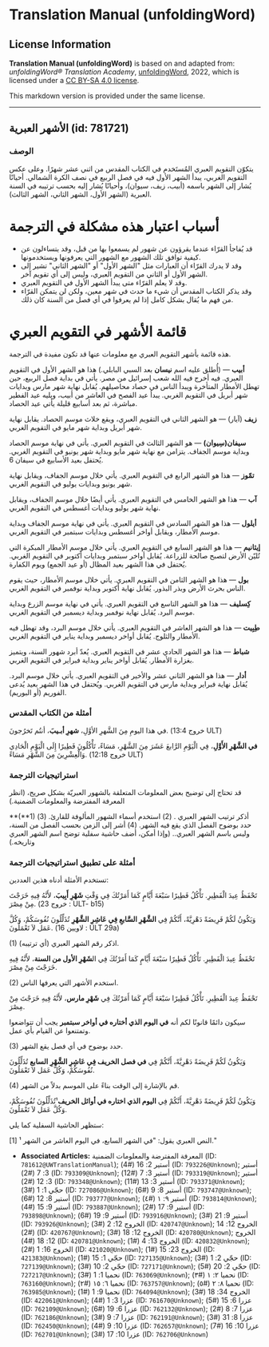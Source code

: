 # Translation Manual (unfoldingWord)

## License Information

**Translation Manual (unfoldingWord)** is based on and adapted from: _unfoldingWord® Translation Academy_, [unfoldingWord](https://unfoldingword.org/utw), 2022, which is licensed under a [CC BY-SA 4.0 license](https://creativecommons.org/licenses/by-sa/4.0/legalcode.en).

This markdown version is provided under the same license.



--------------------------------

## الأشهر العبرية (id: 781721)

### الوصف

يتكوّن التقويم العبري المُستَخدم في الكتاب المقدس من اثني عشر شهرًا. وعلى عكس التقويم الغربي، يبدأ الشهر الأول فيه في فصل الربيع في نصف الكرة الشمالي. أحيانًا يُشار إلى الشهر باسمه (أبيب، زيف، سيوان)، وأحيانًا يُشار إليه بحسب ترتيبه في السنة العبرية (الشهر الأول، الشهر الثاني، الشهر الثالث).

أسباب اعتبار هذه مشكلة في الترجمة
=================================

* قد يُفاجأ القرّاء عندما يقرؤون عن شهور لم يسمعوا بها من قبل، وقد يتساءلون عن كيفية توافق تلك الشهور مع الشهور التي يعرفونها ويستخدمونها.
* وقد لا يدرك القرّاء أن العبارات مثل "الشهر الأول" أو "الشهر الثاني" تشير إلى الشهر الأول أو الثاني من التقويم العبري، وليس إلى أي تقويم آخر.
* وقد لا يعلم القرّاء متى يبدأ الشهر الأول في التقويم العبري.
* وقد يذكر الكتاب المقدس أن شيء ما حدث في شهر معين، ولكن لن يتمكن القرّاء من فهم ما يُقال بشكل كامل إذا لم يعرفوا في أي فصل من السنة كان ذلك.

قائمة الأشهر في التقويم العبري
==============================

هذه قائمة بأشهر التقويم العبري مع معلومات عنها قد تكون مفيدة في الترجمة.

**أبيب** — (أُطلق عليه اسم **نيسان** بعد السبي البابلي.) هذا هو الشهر الأول في التقويم العبري. فيه أخرج فيه الله شعب إسرائيل من مصر. يأتي في بداية فصل الربيع، حين تهطل الأمطار المتأخرة ويبدأ الناس في حصاد محاصيلهم. يُقابل نهاية شهر مارس وبدايات شهر أبريل في التقويم الغربي. يبدأ عيد الفصح في العاشر من أبيب، ويليه عيد الفطير مباشرة، ثم بعد أسابيع قليلة يأتي عيد الحصاد.

**زيف** (آيار) — هو الشهر الثاني في التقويم العبري، ويقع خلاث موسم الحصاد. يقابل نهاية شهر أبريل وبداية شهر مايو في التقويم الغربي.

**سيفان(سِيوان)** — هو الشهر الثالث في التقويم العبري. يأتي في نهاية موسم الحصاد وبداية موسم الجفاف. يتزامن مع نهاية شهر مايو وبداية شهر يونيو في التقويم الغربي. يُحتفل بعيد الأسابيع في سيفان 6\.

**تمّوز** — هذا هو الشهر الرابع في التقويم العبري. يأتي خلال موسم الجفاف، ويقابل نهاية شهر يونيو وبدايات يوليو في التقويم الغربي.

**آب** — هذا هو الشهر الخامس في التقويم العبري. يأتي أيضًا خلال موسم الجفاف، ويقابل نهاية شهر يوليو وبدايات أغسطس في التقويم الغربي.

**أيلول** — هذا هو الشهر السادس في التقويم العبري. يأتي في نهاية موسم الجفاف وبداية موسم الأمطار، ويقابل أواخر أغسطس وبدايات سبتمبر في التقويم الغربي.

**إيثانيم** — هذا هو الشهر السابع في التقويم العبري. يأتي خلال موسم الأمطار المبكرة التي تُليّن الأرض لتصبح صالحة للزراعة. يُقابل أواخر سبتمبر وبدايات أكتوبر في التقويم الغربي. يُحتفل في هذا الشهر بعيد المظال (أو عيد الجمع) ويوم الكفارة.

**بول** — هذا هو الشهر الثامن في التقويم العبري. يأتي خلال موسم الأمطار، حيث يقوم الناس بحرث الأرض وبذر البذور. يُقابل نهاية أكتوبر وبداية نوفمبر في التقويم الغربي.

**كِسليف** — هذا هو الشهر التاسع في التقويم العبري. يأتي في نهاية موسم الزرع وبداية موسم البرد. يُقابل نهاية نوفمبر وبداية ديسمبر في التقويم الغربي.

**طِبِيت** — هذا هو الشهر العاشر في التقويم العبري. يأتي خلال موسم البرد، وقد تهطل فيه الأمطار والثلوج. يُقابل أواخر ديسمبر وبداية يناير في التقويم الغربي.

**شباط** — هذا هو الشهر الحادي عشر في التقويم العبري. يُعدّ أبرد شهور السنة، ويتميز بغزارة الأمطار. يُقابل أواخر يناير وبداية فبراير في التقويم الغربي.

**أدار** — هذا هو الشهر الثاني عشر والأخير في التقويم العبري. يأتي خلال موسم البرد. يُقابل نهاية فبراير وبداية مارس في التقويم الغربي. ويُحتفل في هذا الشهر بعيد يُدعى الفوريم (أو البوريم).

### أمثلة من الكتاب المقدس

في هذا اليومِ مِنَ الشَّهرِ الأوَّلِ، **شهرِ أبـيبَ‌**، أنتُم تَخرُجونَ. (خروج 13:4 ULT)

**في الشَّهْرِ الأَوَّلِ**، فِي الْيَوْمِ الرَّابعَ عَشَرَ مِنَ الشَّهْرِ، مَسَاءً، تَأْكُلُونَ فَطِيرًا إِلَى الْيَوْمِ الْحَادِي وَالْعِشْرِينَ مِنَ الشَّهْرِ مَسَاءً. (خروج 12:18 ULT)

### استراتيجيات الترجمة

قد تحتاج إلى توضيح بعض المعلومات المتعلقة بالشهور العبريّة بشكل صريح، (انظر المعرفة المفترضة والمعلومات الضمنية.)

**(**1\) أذكر ترتيب الشهر العبري . (2\) استخدم أسماء الشهور المألوفة للقارئ. (3\) حدد بوضوح الفصل الذي يقع فيه الشهر. (4\) أشر إلى الزمن بحسب الفصل من السنة، وليس باسم الشهر العبري.. (وإذا أمكن، أضف حاشية سفلية توضح اسم الشهر العبري وتاريخه.)

### أمثلة على تطبيق استراتيجيات الترجمة

تستخدم الأمثلة أدناه هذين العددين:

تَحْفَظُ عِيدَ الْفَطِيرِ. تَأْكُلُ فَطِيرًا سَبْعَةَ أَيَّامٍ كَمَا أَمَرْتُكَ فِي وَقْتِ **شَهْرِ أَبِيبَ**، لأَنَّهُ فِيهِ خَرَجْتَ مِنْ مِصْرَ. (خروج 23 : ULT\- b15\)

وَيَكُونُ لَكُمْ فَرِيضَةً دَهْرِيَّةً، أَنَّكُمْ فِي **الشَّهْرِ السَّابعِ فِي عَاشِرِ الشَّهْرِ** تُذَلِّلُونَ نُفُوسَكُمْ، وَكُلَّ عَمَل لاَ تَعْمَلُونَ. (لاويين 16 : ULT 29a)

(1\) اذكر رقم الشهر العبري (أي ترتيبه).

تَحْفَظُ عِيدَ الْفَطِيرِ. تَأْكُلُ فَطِيرًا سَبْعَةَ أَيَّامٍ كَمَا أَمَرْتُكَ فِي ال**شَهْرِ الأول من السنة**، لأَنَّهُ فِيهِ خَرَجْتَ مِنْ مِصْرَ. 

(2\) استخدم الأشهر التي يعرفها الناس.

تَحْفَظُ عِيدَ الْفَطِيرِ. تَأْكُلُ فَطِيرًا سَبْعَةَ أَيَّامٍ كَمَا أَمَرْتُكَ فِي **شَهْرِ مارس**، لأَنَّهُ فِيهِ خَرَجْتَ مِنْ مِصْرَ. 

سيكون دائمًا قانونًا لكم أنه **في اليوم الذي أختاره في أواخر سبتمبر** يجب أن تتواضعوا وتمتنعوا عن القيام بأي عمل.

(3\) حدد بوضوح في أي فصل يقع الشهر.

وَيَكُونُ لَكُمْ فَرِيضَةً دَهْرِيَّةً، أَنَّكُمْ فِي **في فصل الخريف فِي عَاشِرِ الشَّهْرِ** **السابع** تُذَلِّلُونَ نُفُوسَكُمْ، وَكُلَّ عَمَل لاَ تَعْمَلُونَ.

(4\) قم بالإشارة إلى الوقت بناءً على الموسم بدلاً من الشهر.

وَيَكُونُ لَكُمْ فَرِيضَةً دَهْرِيَّةً، أَنَّكُمْ فِي **اليوم الذي اختاره في أوائل الخريف**¹تُذَلِّلُونَ نُفُوسَكُمْ، وَكُلَّ عَمَل لاَ تَعْمَلُونَ.

ستظهر الحاشية السفلية كما يلي:

\[1] ¹ النص العبري يقول: "في الشهر السابع، في اليوم العاشر من الشهر."

* **Associated Articles:** المعرفة المفترضة والمعلومات الضمنية (ID: `781612@UWTranslationManual`); أستير 2: 16 (#4) (ID: `793226@Unknown`); أستير 3: 7 (#2) (ID: `793309@Unknown`); أستير 3: 7 (#12) (ID: `793319@Unknown`); أستير 3: 12 (#2) (ID: `793348@Unknown`); أستير 3: 13 (#11) (ID: `793371@Unknown`); حجّي 1: 1 (#3) (ID: `727086@Unknown`); أستير 8: 9 (#6) (ID: `793747@Unknown`); أستير 8: 12 (#6) (ID: `793777@Unknown`); أستير ٩: ١ (#٤) (ID: `793814@Unknown`); أستير 9: 15 (#4) (ID: `793887@Unknown`); أستير 9: 17 (#2) (ID: `793898@Unknown`); أستير 9: 19 (#6) (ID: `793916@Unknown`); أستير 9: 21 (#3) (ID: `793926@Unknown`); الخروج 12: 2 (#3) (ID: `420747@Unknown`); الخروج 12: 14 (#2) (ID: `420767@Unknown`); الخروج 12: 18 (#3) (ID: `420780@Unknown`); الخروج 12: 18 (#4) (ID: `420781@Unknown`); الخروج 13: 4 (#1) (ID: `420832@Unknown`); الخروج 16: 1 (#2) (ID: `421020@Unknown`); الخروج 23: 15 (#1) (ID: `421383@Unknown`); حجّي 1: 15 (#1) (ID: `727135@Unknown`); حجّي 2: 1 (#3) (ID: `727139@Unknown`); حجّي 2: 10 (#3) (ID: `727171@Unknown`); حجّي 2: 20 (#5) (ID: `727217@Unknown`); نحميا 1: 1 (#3) (ID: `763069@Unknown`); نحميا ٢: ١ (#٣) (ID: `763160@Unknown`); نحميا ٦: ١٥ (#٢) (ID: `763757@Unknown`); نحميا ٨: ٢ (#٥) (ID: `763985@Unknown`); نحميا 9: 1 (#1) (ID: `764094@Unknown`); الخروج 34: 18 (#3) (ID: `422061@Unknown`); عزرا 3: 1 (#4) (ID: `761670@Unknown`); عزرا 6: 15 (#5) (ID: `762109@Unknown`); عزرا 6: 19 (#6) (ID: `762132@Unknown`); عزرا 7: 8 (#2) (ID: `762186@Unknown`); عزرا 7: 9 (#3) (ID: `762191@Unknown`); عزرا 8: 31 (#3) (ID: `762450@Unknown`); عزرا 10: 9 (#4) (ID: `762657@Unknown`); عزرا 10: 16 (#7) (ID: `762701@Unknown`); عزرا 10: 17 (#3) (ID: `762706@Unknown`)

